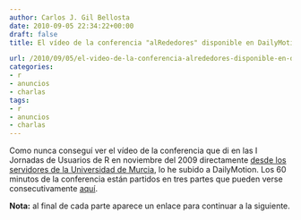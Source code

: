 ```yaml
---
author: Carlos J. Gil Bellosta
date: 2010-09-05 22:34:22+00:00
draft: false
title: El vídeo de la conferencia "alRededores" disponible en DailyMotion

url: /2010/09/05/el-video-de-la-conferencia-alrededores-disponible-en-dailymotion/
categories:
- r
- anuncios
- charlas
tags:
- r
- anuncios
- charlas
---
```


Como nunca conseguí ver el vídeo de la conferencia que di en las I Jornadas de Usuarios de R en noviembre del 2009 directamente [desde los servidores de la Universidad de Murcia](http://tv.um.es/serial/index/id/216), lo he subido a DailyMotion. Los 60 minutos de la conferencia están partidos en tres partes que pueden verse consecutivamente [aquí](https://www.dailymotion.com/embed/video/xepatx).

**Nota:** al final de cada parte aparece un enlace para continuar a la siguiente.
